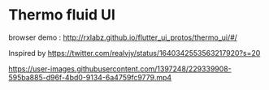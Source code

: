 # Thermo fluid UI

browser demo : http://rxlabz.github.io/flutter_ui_protos/thermo_ui/#/

Inspired by https://twitter.com/realvjy/status/1640342553563217920?s=20

https://user-images.githubusercontent.com/1397248/229339908-595ba885-d96f-4bd0-9134-6a4759fc9779.mp4